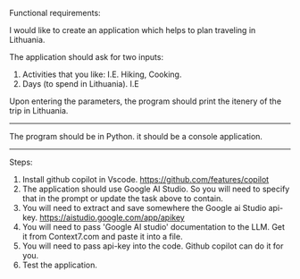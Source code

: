 Functional requirements:

I would like to create an application which helps to plan traveling in Lithuania.

The application should ask for two inputs:

1. Activities that you like: I.E. Hiking, Cooking.
2. Days (to spend in Lithuania). I.E 

Upon entering the parameters, the program should print the itenery of the trip in Lithuania.

----------------------

The program should be in Python. it should be a console application.


----------------------

Steps:
1. Install github copilot in Vscode.
https://github.com/features/copilot
2. The application should use Google AI Studio. So you will need to specify that in the prompt or update the task above to contain.
3. You will need to extract and save somewhere the Google ai Studio api-key.
https://aistudio.google.com/app/apikey
4. You will need to pass 'Google AI studio' documentation to the LLM.
Get it from Context7.com and paste it into a file.
5. You will need to pass api-key into the code. Github copilot can do it for you.
6. Test the application.
